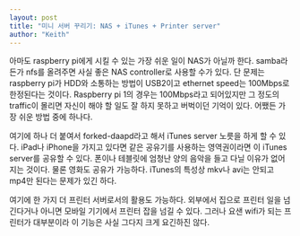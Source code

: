 ```yaml
---
layout: post
title: "미니 서버 꾸리기: NAS + iTunes + Printer server"
author: "Keith"
---
```



아마도 raspberry pi에게 시킬 수 있는 가장 쉬운 일이 NAS가 아닐까 한다. samba라든가 nfs를 올려주면 사실 좋은 NAS controller로 사용할 수가 있다. 단 문제는 raspberry pi가 HDD와 소통하는 방법이 USB2이고 ethernet speed는 100Mbps로 한정된다는 것이다. Raspberry pi 1의 경우는 100Mbps라고 되어있지만 그 정도의 traffic이 몰리면 자신이 해야 할 일도 잘 하지 못하고 버벅이던 기억이 있다. 어쨌든 가장 쉬운 방법 중에 하나다.




여기에 하나 더 붙여서 forked-daapd라고 해서 iTunes server 노릇을 하게 할 수 있다. iPad나 iPhone을 가지고 있다면 같은 공유기를 사용하는 영역권이라면 이 iTunes server를 공유할 수 있다. 폰이나 테블릿에 엄청난 양의 음악을 들고 다닐 이유가 없어지는 것이다. 물론 영화도 공유가 가능하다. iTunes의 특성상 mkv나 avi는 안되고 mp4만 된다는 문제가 있긴 하다. 




여기에 한 가지 더 프린터 서버로서의 활용도 가능하다. 외부에서 집으로 프린터 일을 넘긴다거나 아니면 모바일 기기에서 프린터 잡을 넘길 수 있다. 그러나 요샌 wifi가 되는 프린터가 대부분이라 이 기능은 사실 그다지 크게 요긴하진 않다. 


